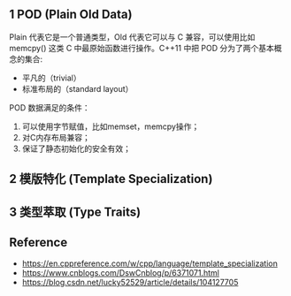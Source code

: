
## 1 POD (Plain Old Data)

Plain 代表它是一个普通类型，Old 代表它可以与 C 兼容，可以使用比如 memcpy() 这类 C 中最原始函数进行操作。C++11 中把 POD 分为了两个基本概念的集合:
* 平凡的（trivial）
* 标准布局的（standard layout）

POD 数据满足的条件：
1. 可以使用字节赋值，比如memset，memcpy操作；
2. 对C内存布局兼容；
3. 保证了静态初始化的安全有效；

## 2 模版特化 (Template Specialization)



## 3 类型萃取 (Type Traits)



## Reference

- https://en.cppreference.com/w/cpp/language/template_specialization
- https://www.cnblogs.com/DswCnblog/p/6371071.html
- https://blog.csdn.net/lucky52529/article/details/104127705
